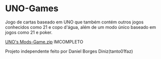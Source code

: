 # UNO-Games

Jogo de cartas baseado em UNO que também contém outros jogos conhecidos como 21 e copo d'água, além de um modo único baseado em jogos como 21 e poker.

[UNO's Mods-Game.zip](https://github.com/tanto01faz/UNO-Games/files/7429656/UNO.s.Mods-Game.zip)
IMCOMPLETO

Projeto independente feito por Daniel Borges Diniz(tanto01faz)
